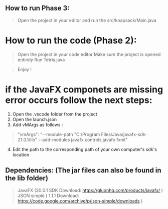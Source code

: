 ## How to run Phase 3:

> Open the project in your editor and run the src/knapsack/Main.java

# How to run the code (Phase 2):

> Open the project in your code editor
> Make sure the project is opened entirely
> Run Tetris.java

> Enjoy !

# if the JavaFX componets are missing error occurs follow the next steps:

1. Open the .vscode folder from the project
2. Open the launch.json 
3. Add vMArgs as follows :

> "vmArgs": "--module-path \"C:/Program Files/Java/javafx-sdk-21.0.1/lib\" --add-modules javafx.controls,javafx.fxml"

4. Edit the path to the corresponding path of your own computer's sdk's location


## Dependencies: (The jar files can also be found in the lib folder)

> JavaFX (20.0.1 SDK Download: https://gluonhq.com/products/javafx/ )
> JSON simple ( 1.1.1 Download: https://code.google.com/archive/p/json-simple/downloads )

